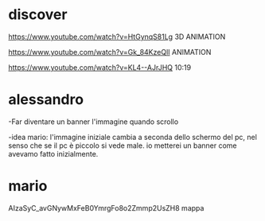 # discover

https://www.youtube.com/watch?v=HtGynqS81Lg 3D ANIMATION

https://www.youtube.com/watch?v=Gk_84KzeQlI ANIMATION

https://www.youtube.com/watch?v=KL4--AJrJHQ 10:19

# alessandro
-Far diventare un banner l'immagine quando scrollo

-idea mario: l'immagine iniziale cambia a seconda dello schermo del pc, nel senso che se il pc è piccolo si vede male. io metterei un banner come avevamo fatto inizialmente.


# mario
AIzaSyC_avGNywMxFeB0YmrgFo8o2Zmmp2UsZH8 mappa
